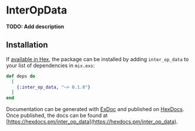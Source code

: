 # InterOpData

**TODO: Add description**

## Installation

If [available in Hex](https://hex.pm/docs/publish), the package can be installed
by adding `inter_op_data` to your list of dependencies in `mix.exs`:

```elixir
def deps do
  [
    {:inter_op_data, "~> 0.1.0"}
  ]
end
```

Documentation can be generated with [ExDoc](https://github.com/elixir-lang/ex_doc)
and published on [HexDocs](https://hexdocs.pm). Once published, the docs can
be found at [https://hexdocs.pm/inter_op_data](https://hexdocs.pm/inter_op_data).

